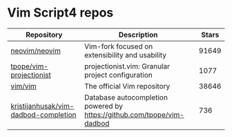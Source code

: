 # Vim Script4 repos

| Repository                                                                                      | Description                                                              | Stars |
| ----------------------------------------------------------------------------------------------- | ------------------------------------------------------------------------ | ----- |
| [neovim/neovim](https://github.com/neovim/neovim)                                               | Vim-fork focused on extensibility and usability                          | 91649 |
| [tpope/vim-projectionist](https://github.com/tpope/vim-projectionist)                           | projectionist.vim: Granular project configuration                        | 1077  |
| [vim/vim](https://github.com/vim/vim)                                                           | The official Vim repository                                              | 38646 |
| [kristijanhusak/vim-dadbod-completion](https://github.com/kristijanhusak/vim-dadbod-completion) | Database autocompletion powered by <https://github.com/tpope/vim-dadbod> | 736   |
